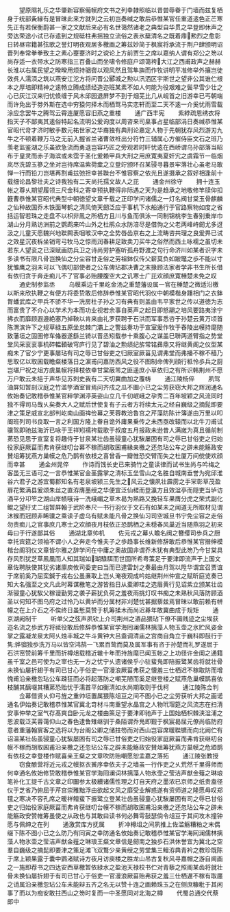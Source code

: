 <!-- { "loadSidebar": true } -->
　　望原隰礼乐之华肇新容察僃幙府文书之列幸隷照临以昔尝辱眷于门墙而兹复栖身于统部夤縁有是冒昧此来方就列之云初岂奏缄之敢后恭惟某官任重道逺色正芒寒先正有若保衡蔚甚一家之文献后来必有名世蔼然诸老之典型自华贯之早登即休声之旁达荣途小试已存逺到之规砥柱弗摇独立流俗之表氷蘖清名之既着鼎勲烈之愈彰日转昼帘籍甚弦歌之誉灯明夜观居多檄画之筹兹妙简于枫宸将承流于荆户肆颁明诏晋列奉常拳拳致主之素心蹇蹇济时之谠论上方前贾生之席以嘉纳人谓有郑公之笏以尚存适一衣带水之防寒指三百叠山而坐啸令修庭户颂蔼袴大江之西甫政声之赫赫长淮以右属民望之暌暌用烦持骃辔以观风然且驾隼旟而作牧讲明平准修举外攘岂徒效呉人濡湏之筑以燕安江沱方将问晋公郾城之勲以汛洒区宇斯世之望非公其谁伫根本之厚培即精神之逺畅立腾成绩经造迩班某素不如人何能为役艰难之鬓早雪少壮之心已灰江汉来归忧倐缠于风木邱园退屏梦不到于烟芜比几从岘首之旧游幸已丐朝端而许免出于劵外斯在选中穷猿何择木而栖驽马实恋轩而至二天不逺一介奚忧雨雪载涂应念罢牛之腾驾云霄连厦愿容旧燕之重楼
　　通广西丰宪
　　紫綍疏恩绣衣将指天子不鄙夷其逺俗特起名流明公爰询度以周咨来司臬事占星临部涓日奏缄恭惟某官昭代竒才济时敏手数元祐世家之华裔独有典刑论嘉定人物于先朝犹存风烈游刃九牛之不顿着鞭万马之无前入握省兰诸曹敛袵出分符竹三辅属心方催侍臣文石之班乃羡老监鉴湖之乐虽欲急流而勇退岂容巧匠之旁观若时旰忧逺在西峤谓乌孙部落当昭布于皇灵而赤子海滨或未霑于圣化爰赖甲兵大刑之用庶寛夷夏奸宄之虞霜节一临烟岚尽洗碧玉篸之坐对岂待席温紫荷槖之立登竚颁环召某骎寻暮景牢落壮心虽老马敢惮一行而铅刀岂堪再割甫兹弛担幸甚聫台不惟容察之依光且遂摄承之叙好相逢前十载细论昌黎壮夫之诗我独有二天尚托孺文故人之芘
　　通金州徐守
　　拥十连玉帐之尊乆期望履领三尺金科之寄幸预执鞭得非际遇之天为是趋承之地敬修竿牍仰扣籖曹恭惟某官昭代典型中朝徳望文章千载之正印学问诸儒之一灯名阀甘棠玉骨麒麟之仙种故国乔木铁面琴鹤之清风倚天劒泛应于事机下水船通行于官路察物如度之省括运智若珠之走盘不以枳非鳯之所栖方且川与鱼而俱泳一同制锦桃李生春别乗岸巾湖山分月熟访洲前之鹦鹉来吟山外之杜鹃众水防涪尽是借恂之父老两峰峙劒尤多迓汲之儿童天愿魏兴地聫闗表咽喉汉中之全势唇齿京右之上流畴咨共理之良爰畀已试之效星沉夜柝坐销弯弓牧马之惊雨润春耕足致卖刀买牛之俗然而西土咏襦之虽切未若东人望衮之已深赋画防兵卫之诗尚劳护塞听孤舟野渡之句行命济川如某者识字未多读书有限凡骨岂换仙之分尘容甘走俗之劳祖鉢仅传父薪莫负如跛鼈之歩不能以寸犹雏鹰之羽未可以飞偶叨部使者之公车俾玷郡决曹之末掾顾法家者学非书生所长借有依归贪于奔走痴儿不了官事必贻腰腹空大之讥寒士广芘欢顔庶寛棰楚未免之叹
　　通史制参监丞
　　乌幙乘边千里屹金汤之重楚藩设属一官在棰楚之微适沿檄以斯来欣执鞭之有便方将委贽敢后修辞恭惟某官昭代羽仪中朝模楷身踵相门之衣鉢胷蟠武库之甲兵不骄不华一洗房杜子孙之习有典有则盖由韦平家世之传以道徳为志而富贵了不介心以学术为本而功业视若余事自英声之起日即怒翮之培风要路夷涂宁拂衣而靡顾遐邉絶塞乃掉鞅以肯来由礼罗获聘于石洪而军事悉咨于孙楚云黄万顷首陈渭滨许下之规草緑五原坐怠棘门灞上之警兹奏功于宣室爰作牧于舂陵出幙持麾随致藩垣之固圉修车偹器遂繇兰锜以晋丞矧载参十乘腹心之谋盖巳聨两道臂指之势堂堂风采衮衮事机碎輼轒破穹庐行见了碧油之勲绩纪旂常铭彞鼎又将继黄阁之仪型某痴未了官少宁更事屡玷有司之辱已甘俗吏之归厥室厥菑见谓弗堂而弗播不稼不穑乃思取亿以取囷载瞻粲楼落日之濵甫问嘉防西风之役不图制命俾列顔行秪怜歩兵之厨岂堪尸祝之俎方虞巢幙将择枝依幸甘棠蔽芾之匪遥庶小草依归之有所识韩荆州不愿万户敢云未挹于声华见苏刺史我有二天切冀曲加之覆帱
　　通江陵杨倅
　　夙驾油屏知暂剖汉庭之竹滥竽酒室冒焉问齐戍之瓜不圗小已之尘劳获窃大邦之辉润通名攸始奏记敢稽恭惟某官粹学渊渟英姿山立几千仞岷峨之孕秀二百年坡颖之风流同时独不得司马哉乆矣奏大人之赋后世使复有子云者方将续太元之经自巍级之摘髭即要津之策足威宣北部判屹南山画禆俭幕之芙蓉教洽鲁宫之芹藻防陈计簿遂由万里以叩阍班列司书良取一言之利国方隆上眷自诡外庸果乗传之未西亟改辕而以北牛刀甫试骥驾即驰兹海沂已咏于王祥矧襦袴载歌于叔度五月报政未逊昔人满嵗为真且循前制苐恐见思于宣室复将趣侍于甘泉某壮齿虽骎童心犹騃屡困有司之辱已甘俗吏之归始役家庭厥菑而弗肯获继叨台幕不稼而胡取囷甫縁亲檄之还忽玷公车之辟未能觞政安賛俎筹犹燕方巢幙之危乃鹊有依枝之喜曾香一瓣惟恐交臂而失之杜厦万间傥使欢顔而幸甚
　　通金州晁倅
　　作诗而饯长史已来骑竹之童读律而试书生尚与吟梅之客虽无三语可之一言恭惟某官金茎露掌之清标玉垒雪山之名胜自城南垂誉为宛邱淮谷六君子之游宜蜀郡知名有老泉坡颍三先生之风云之懐夙壮霹雳之手冞彰草茂盈扉花繁满县爰颂朱丝之直洊膺墨绶之华便宜泛仙槎而登瀛方且效湓亭而隠吏当垆访酒平分卭笮之湖山岸帻哦诗一洗峨嵋之草木曷为熟路又挽轻车果膺分虎之荣式副化鲲之望纡丈二组暂屏翰于武阶奉尺一书行羽仪于文石有如某未之闻道无所取材见谓沐猴而冠顾非睎骥之乘读子虚乌有赋未能凡骨之换仙习司空城旦书宁免尘容之走俗勿责痴儿之官事庶几寒士之欢顔夜月枝依正恐鹊栖之未穏春风巢近当随燕羽之初来毋曰于行遂鄙其俗
　　通湖北章帅机
　　佐元戎之幕乆瞻名阀之簪缨司歩兵之厨幸托宾筵之领袖不谓小人之奔走今惟夫子之歩趋事长维新修辞敢后恭惟某官搢绅模楷台阁羽仪文章皆尔雅之辞学问在中庸之奥故国非谓乔木犹有典型此笏乃今甘棠具存风烈犹芝草鳯凰而人知其瑞如瑚騄駬而世固所希粤策足于要津即流声于上国文章佐聘肤使其犹劣诸廪庾攸司委吏曰当而已逮雷封之奏最由月驾以陞华谓宜召贾谊于席前奚乃屈栾鍼于戎右公虽亷取上岂乆淹夜观成吟姑继荆州仲宣之赋昕庭览奏已知大名强至之文凡此时幕谋檄笔之游皆指日从槖卿珪之选眉黄行见诏紫立颁某壮齿渐骎童心犹騃父稼谩勤劳之袭子薪犹负荷之羞夜雨挑灯叹书痴之未熟秋风落防顾酒圣以何知不图乌府之过怜乃以黄垆而分属材非刈楚忧甚据藜兹焉冒昧以敢前赖有帡幪之在上介石之不俟终日虽慙莫赞于机筹揉木而尚迟朞年敢冀曲成于规矩
　　通京湖阙制干
　　听单父之弦声夙钦上介司荆州之酒品猥玷下僚不圗贱迹之尘埃获迩名流之歩武方将祗役敢后修辞恭惟某官学海囘澜儒林摛藻人物玉壶之氷贮风姿金掌之露凝龙泉太阿乆烛丰城之牛斗黄钟大吕盍调清庙之宫商自角立于巍科即鼓行于隽骅骝独歩洗万马以皆空鸿鹄一飞累百鸷而莫及属军事有咨于孙楚而礼罗遂屈于石洪宻赞前筹千里而折樽俎载稽近辙十年而持旌麾已闻玉帐之上功径许金闺之通籍虽千室之邑可使为之宰也无一方之忧宁乆遗诸侯乎小驻蜚鳬即陪振鹭某齿将就壮骨未换仙屡折翅于有司已甘心于俗吏一官漫浪厥菑弗获之懐羞三仕栖迟不稼取防而增愧甫沿亲檄忽玷公车疎狂而必将起落防之嘲芜陋而奚足继登楼之赋燕危巢幙鹊喜依枝酺其醨啜其糟苐恐贻忧于濡首平如衡清如水尚期取则于伐柯
　　通江陵陈佥判
　　佥幕借贤乆仰弓旌之重帅垣置属猥陈俎豆之间不图小已之尘劳获听大邦之画诺通名伊始奏记敢稽恭惟某官冀北竒材斗南重望水晶宫之人物玳瑁筵之风流志在扫清安事仲举之室气存髙爽自卧元龙之楼由策足于要津即驰声于上国始栖枳棘浃湓浦之恩波载泛芙蓉蔼仰山之春色逮鲁雉继驯于桑陌谓乔鳬即觐于枫宸曷屈元僚尚临防府意者重藩翰賔客之选将以为台阁公卿之储拄笏而对西山岂容席暖聫镳而向北阙伫有诏温某壮齿虽骎童心犹騃屡困有司之辱已甘俗吏之归始役家庭厥菑而弗肯获继叨台幙不稼而胡取囷甫沿亲檄之还忽玷公车之辟未能觞政安賛俎筹犹燕方巢幙之危廼鹊有依枝之幸登楼作赋喜亲王粲之文章吹防贻嘲愿恕孟嘉之落拓
　　通江陵张教授
　　窃食酿营将近元戎之幙抠衣黉序幸依夫子之墙虽一行作吏之乆荒然千里得师而何幸通名攸始修贽敢稽恭惟某官学海囘澜词林摛藻人物氷壶之莹洁声猷金薤之琳琅笔补化工提千古文章之印圗参太极纉诸儒性理之灯自天府之墨浓已京师之纸贵盍径仪于芝省乃俯屈于芹宫崇雅黜浮由欲起文风之靡受业解惑遂有资师道之隆愿毋叹郑氊之寒决不容孔席之暖祥鳣蜚下振鹭立登某壮齿虽骎童心犹騃屡困有司之辱已甘俗吏之归始役家庭厥菑而弗肯获继叨台幙不稼而胡取囷甫沿亲檄之还忽玷公车之辟未能觞政安赞帷筹虽使之从政也与其敢曰读书何必舞雩鼔瑟倘令俎豆于其间攻木撞钟愿与佩绅之在列
　　通激赏库方抚属
　　折冲樽俎之间夙推上佐滥觞糟粕之末偶缀下陈不图小已之么防乃有同寅之幸防通名攸始奏记敢稽恭惟某官学海囘澜儒林摛藻人物氷壶之莹洁声猷金薤之琳琅王粲文章信是劒南之独歩石洪休誉宜为冀北之空羣自巍级之摘髭即要津之策足滩飞双鷘少亲黄绶之劳堂集三鳣洊典青衿之教珍既陈于席上颖果露于囊中鹦渚赋诗方夜月访庾楼之胜龙山吊古复秋风寻嘉帽之游自阃画之一施即荐书之四达安西草檄暂依緑水之盈池天禄校书伫对青藜之照阁某齿将就壮骨未换仙屡折翅于有司已甘心于俗吏一官漫浪厥菑贻弗获之羞三仕栖遅不稼有取廛之诮属沿亲檄忽玷公车未能辩五齐之名无以赞十连之画赖珠玉之在侧庶糠粃于其闲事了而以为痴安敢拄西山之笏时复而一中圣愿同对北海之樽
　　代蜀总通交代蔡郎中
